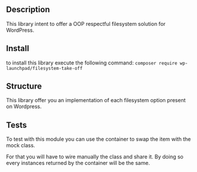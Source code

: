 
## Description

This library intent to offer a OOP respectful filesystem solution for WordPress.
## Install
to install this library execute the following command: `composer require wp-launchpad/filesystem-take-off`
## Structure
This library offer you an implementation of each filesystem option present on Wordpress.

## Tests
To test with this module you can use the container to swap the item with the mock class.

For that you will have to wire manually the class and share it.
By doing so every instances returned by the container will be the same.
